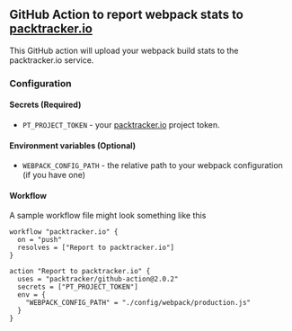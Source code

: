 ## GitHub Action to report webpack stats to [packtracker.io](https://packtracker.io)

This GitHub action will upload your webpack build stats to the packtracker.io service.

### Configuration

#### Secrets (Required)

  - `PT_PROJECT_TOKEN` - your [packtracker.io](https://packtracker.io) project token.

#### Environment variables (Optional)

  - `WEBPACK_CONFIG_PATH` - the relative path to your webpack configuration (if you have one)

#### Workflow

A sample workflow file might look something like this

```
workflow "packtracker.io" {
  on = "push"
  resolves = ["Report to packtracker.io"]
}

action "Report to packtracker.io" {
  uses = "packtracker/github-action@2.0.2"
  secrets = ["PT_PROJECT_TOKEN"]
  env = {
    "WEBPACK_CONFIG_PATH" = "./config/webpack/production.js"
  }
}
```
